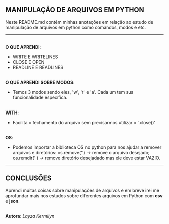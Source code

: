 MANIPULAÇÃO DE ARQUIVOS EM PYTHON
----
Neste README.md contém minhas anotações em relação ao estudo de manipulação de arquivos em python como comandos, modos e etc.

----
\
**O QUE APRENDI**:
- WRITE E WRITELINES
- CLOSE E OPEN
- READLINE E READLINES
  
\
**O QUE APRENDI SOBRE MODOS**:
- Temos 3 modos sendo eles, 'w', 'r' e 'a'. Cada um tem sua funcionalidade específica.

\
**WITH**:
- Facilita o fechamento do arquivo sem precisarmos utilizar o '.close()'

\
**OS**:
- Podemos importar a biblioteca OS no python para nos ajudar a remover arquivos e diretórios:
  os.remove('') -> remove o arquivo desejado;
  os.remdir('') -> remove diretório desejadado mas ele deve estar VAZIO.
  
---
CONCLUSÕES
---
Aprendi muitas coisas sobre manipulações de arquivos e em breve irei me aprofundar mais nos estudos sobre diferentes arquivos em Python com **csv** e **json**.



\
**Autora**: _Layza Kermilyn_



